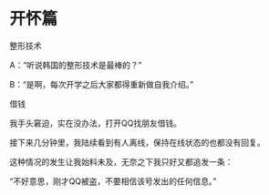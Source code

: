 # 开怀篇

整形技术 

A：“听说韩国的整形技术是最棒的？” 

B：“是啊，每次开学之后大家都得重新做自我介绍。” 

借钱 

我手头窘迫，实在没办法，打开QQ找朋友借钱。 

接下来几分钟里，我陆续看到有人离线，保持在线状态的也都没有回复。 

这种情况的发生让我始料未及，无奈之下我只好又都追发一条： 

“不好意思，刚才QQ被盗，不要相信该号发出的任何信息。”
